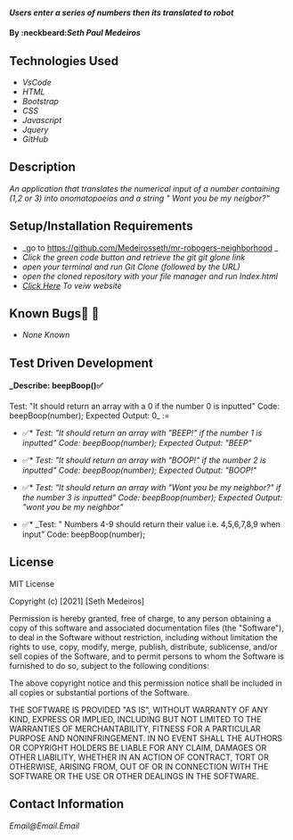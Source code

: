 #### _Users enter a series of numbers then its translated to robot_

#### By :neckbeard:_Seth Paul Medeiros_

## Technologies Used

* _VsCode_
* _HTML_
* _Bootstrap_
* _CSS_
* _Javascript_
* _Jquery_
* _GitHub_

## Description

_An application that translates the numerical input of a number containing (1,2 or 3) into 
onomatopoeias and a string " Wont you be my neigbor?"_

## Setup/Installation Requirements

* _go to https://github.com/Medeirosseth/mr-robogers-neighborhood _
* _Click the green code button and retrieve the git git glone link_
* _open your terminal and run Git Clone (followed by the URL)_
* _open the cloned repository with your file manager and run Index.html_
* _[Click Here](https://medeirosseth.github.io/mr-robogers-neighborhood/) To veiw website_


## Known Bugs:no_entry_sign: :bug:

* _None Known_

## Test Driven Development

#### _Describe: beepBoop():white_check_mark:
Test: "It should return an array with a 0 if the number 0 is inputted"
Code: beepBoop(number);
Expected Output: 0_ :=

* :white_check_mark:* _Test: "It should return an array with "BEEP!" if the number 1 is inputted"
Code: beepBoop(number);
Expected Output: "BEEP"_

* :white_check_mark:* _Test: "It should return an array with "BOOP!" if the number 2 is inputted"
Code: beepBoop(number);
Expected Output: "BOOP!"_

* :white_check_mark:* _Test: "It should return an array with "Wont you be my neighbor?" if the number 3 is inputted"
Code: beepBoop(number);
Expected Output: "wont you be my neighbor"_

* :white_check_mark:* _Test: " Numbers 4-9 should return their value i.e. 4,5,6,7,8,9 when input"
Code: beepBoop(number);





## License

MIT License

Copyright (c) [2021] [Seth Medeiros]

Permission is hereby granted, free of charge, to any person obtaining a copy
of this software and associated documentation files (the "Software"), to deal
in the Software without restriction, including without limitation the rights
to use, copy, modify, merge, publish, distribute, sublicense, and/or sell
copies of the Software, and to permit persons to whom the Software is
furnished to do so, subject to the following conditions:

The above copyright notice and this permission notice shall be included in all
copies or substantial portions of the Software.

THE SOFTWARE IS PROVIDED "AS IS", WITHOUT WARRANTY OF ANY KIND, EXPRESS OR
IMPLIED, INCLUDING BUT NOT LIMITED TO THE WARRANTIES OF MERCHANTABILITY,
FITNESS FOR A PARTICULAR PURPOSE AND NONINFRINGEMENT. IN NO EVENT SHALL THE
AUTHORS OR COPYRIGHT HOLDERS BE LIABLE FOR ANY CLAIM, DAMAGES OR OTHER
LIABILITY, WHETHER IN AN ACTION OF CONTRACT, TORT OR OTHERWISE, ARISING FROM,
OUT OF OR IN CONNECTION WITH THE SOFTWARE OR THE USE OR OTHER DEALINGS IN THE
SOFTWARE.

## Contact Information

_Email@Email.Email_